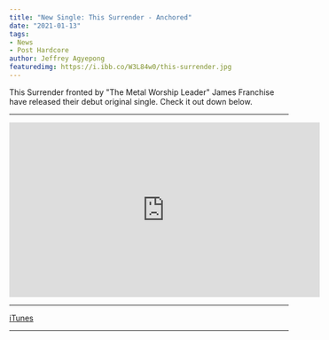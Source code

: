 ```yaml
---
title: "New Single: This Surrender - Anchored"
date: "2021-01-13"
tags:
- News
- Post Hardcore
author: Jeffrey Agyepong
featuredimg: https://i.ibb.co/W3L84w0/this-surrender.jpg
---
```


This Surrender fronted by "The Metal Worship Leader" James Franchise have released their debut original single. Check it out down below.

<hr>

<div class="video-container"><iframe width="560" height="315" src="https://www.youtube.com/embed/mi_agUTtFd4" frameborder="0" allow="accelerometer; autoplay; clipboard-write; encrypted-media; gyroscope; picture-in-picture" allowfullscreen></iframe></div>

<hr>

[iTunes](https://music.apple.com/us/album/anchored-single/1548425377)

<hr>

